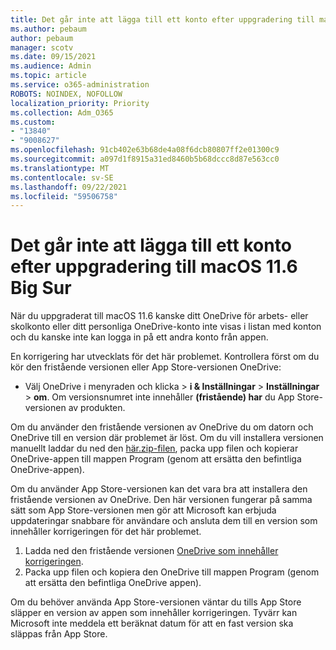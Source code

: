 ```yaml
---
title: Det går inte att lägga till ett konto efter uppgradering till macOS 11.6 Big Sur
ms.author: pebaum
author: pebaum
manager: scotv
ms.date: 09/15/2021
ms.audience: Admin
ms.topic: article
ms.service: o365-administration
ROBOTS: NOINDEX, NOFOLLOW
localization_priority: Priority
ms.collection: Adm_O365
ms.custom:
- "13840"
- "9008627"
ms.openlocfilehash: 91cb402e63b68de4a08f6dcb80807ff2e01300c9
ms.sourcegitcommit: a097d1f8915a31ed8460b5b68dccc8d87e563cc0
ms.translationtype: MT
ms.contentlocale: sv-SE
ms.lasthandoff: 09/22/2021
ms.locfileid: "59506758"
---
```

# <a name="unable-to-add-an-account-after-upgrading-to-macos-116-big-sur"></a>Det går inte att lägga till ett konto efter uppgradering till macOS 11.6 Big Sur

När du uppgraderat till macOS 11.6 kanske ditt OneDrive för arbets- eller skolkonto eller ditt personliga OneDrive-konto inte visas i listan med konton och du kanske inte kan logga in på ett andra konto från appen.

En korrigering har utvecklats för det här problemet. Kontrollera först om du kör den fristående versionen eller App Store-versionen OneDrive:

- Välj OneDrive i menyraden och klicka > **i & Inställningar**  >  **Inställningar**  >  **om**. Om versionsnumret inte innehåller **(fristående) har** du App Store-versionen av produkten.

Om du använder den fristående versionen av OneDrive du om datorn och OneDrive till en version där problemet är löst. Om du vill installera versionen manuellt laddar du ned den [här.zip-filen](https://oneclient.sfx.ms/Mac/Prod/21.170.0822.0003/OneDrive.zip), packa upp filen och kopierar OneDrive-appen till mappen Program (genom att ersätta den befintliga OneDrive-appen).

Om du använder App Store-versionen kan det vara bra att installera den fristående versionen av OneDrive. Den här versionen fungerar på samma sätt som App Store-versionen men gör att Microsoft kan erbjuda uppdateringar snabbare för användare och ansluta dem till en version som innehåller korrigeringen för det här problemet.

1. Ladda ned den fristående versionen [OneDrive som innehåller korrigeringen](https://oneclient.sfx.ms/Mac/Prod/21.170.0822.0003/OneDrive.zip).
2. Packa upp filen och kopiera den OneDrive till mappen Program (genom att ersätta den befintliga OneDrive appen).

Om du behöver använda App Store-versionen väntar du tills App Store släpper en version av appen som innehåller korrigeringen. Tyvärr kan Microsoft inte meddela ett beräknat datum för att en fast version ska släppas från App Store.


